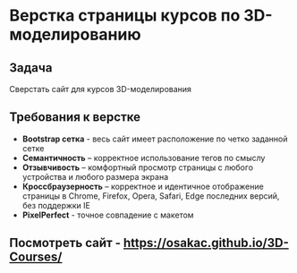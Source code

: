 # Верстка страницы курсов по 3D-моделированию

## Задача

Сверстать сайт для курсов 3D-моделирования

## Требования к верстке

- **Bootstrap сетка** - весь сайт имеет расположение по четко заданной сетке
- **Семантичность** – корректное использование тегов по смыслу
- **Отзывчивость** – комфортный просмотр страницы с любого устройства и любого размера экрана
- **Кроссбраузерность** – корректное и идентичное отображение страницы в Chrome, Firefox, Opera, Safari, Edge последних версий, без поддержки IE
- **PixelPerfect** - точное совпадение с макетом

## Посмотреть сайт - https://osakac.github.io/3D-Courses/
